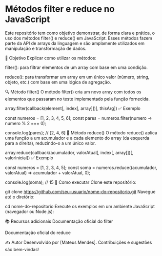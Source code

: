 # Métodos filter e reduce no JavaScript
Este repositório tem como objetivo demonstrar, de forma clara e prática, o uso dos métodos filter() e reduce() em JavaScript. Esses métodos fazem parte da API de arrays da linguagem e são amplamente utilizados em manipulação e transformação de dados.

📌 Objetivo
Explicar como utilizar os métodos:

filter(): para filtrar elementos de um array com base em uma condição.

reduce(): para transformar um array em um único valor (número, string, objeto, etc.) com base em uma lógica de agregação.

🔍 Método filter()
O método filter() cria um novo array com todos os elementos que passaram no teste implementado pela função fornecida.


array.filter(callback(element[, index[, array]])[, thisArg])
✅ Exemplo

const numeros = [1, 2, 3, 4, 5, 6];
const pares = numeros.filter(numero => numero % 2 === 0);

console.log(pares); // [2, 4, 6]
🔄 Método reduce()
O método reduce() aplica uma função a um acumulador e a cada elemento do array (da esquerda para a direita), reduzindo-o a um único valor.

array.reduce(callback(acumulador, valorAtual[, index[, array]])[, valorInicial])
✅ Exemplo

const numeros = [1, 2, 3, 4, 5];
const soma = numeros.reduce((acumulador, valorAtual) => acumulador + valorAtual, 0);

console.log(soma); // 15
🧪 Como executar
Clone este repositório:


git clone https://github.com/seu-usuario/nome-do-repositorio.git
Navegue até o diretório:


cd nome-do-repositorio
Execute os exemplos em um ambiente JavaScript (navegador ou Node.js):


📚 Recursos adicionais
Documentação oficial do filter

Documentação oficial do reduce

✍️ Autor
Desenvolvido por [Mateus Mendes].
Contribuições e sugestões são bem-vindas!
